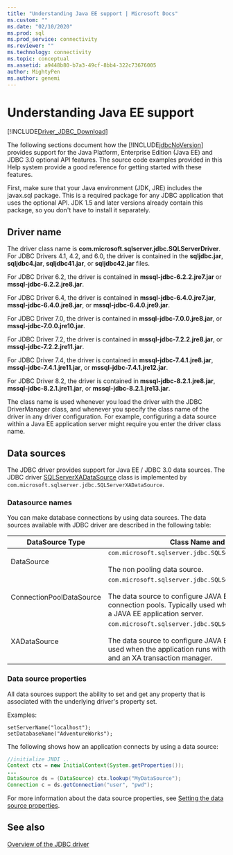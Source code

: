 ```yaml
---
title: "Understanding Java EE support | Microsoft Docs"
ms.custom: ""
ms.date: "02/10/2020"
ms.prod: sql
ms.prod_service: connectivity
ms.reviewer: ""
ms.technology: connectivity
ms.topic: conceptual
ms.assetid: a9448b80-b7a3-49cf-8bb4-322c73676005
author: MightyPen
ms.author: genemi
---
```

# Understanding Java EE support

[!INCLUDE[Driver_JDBC_Download](../../includes/driver_jdbc_download.md)]

The following sections document how the [!INCLUDE[jdbcNoVersion](../../includes/jdbcnoversion_md.md)] provides support for the Java Platform, Enterprise Edition (Java EE) and JDBC 3.0 optional API features. The source code examples provided in this Help system provide a good reference for getting started with these features.  
  
First, make sure that your Java environment (JDK, JRE) includes the javax.sql package. This is a required package for any JDBC application that uses the optional API. JDK 1.5 and later versions already contain this package, so you don't have to install it separately.  
  
## Driver name

The driver class name is **com.microsoft.sqlserver.jdbc.SQLServerDriver**. For JDBC Drivers 4.1, 4.2, and 6.0, the driver is contained in the **sqljdbc.jar**, **sqljdbc4.jar**, **sqljdbc41.jar**, or **sqljdbc42.jar** files.

For JDBC Driver 6.2, the driver is contained in **mssql-jdbc-6.2.2.jre7.jar** or **mssql-jdbc-6.2.2.jre8.jar**.

For JDBC Driver 6.4, the driver is contained in **mssql-jdbc-6.4.0.jre7.jar**, **mssql-jdbc-6.4.0.jre8.jar**, or **mssql-jdbc-6.4.0.jre9.jar**.

For JDBC Driver 7.0, the driver is contained in **mssql-jdbc-7.0.0.jre8.jar**, or **mssql-jdbc-7.0.0.jre10.jar**.

For JDBC Driver 7.2, the driver is contained in **mssql-jdbc-7.2.2.jre8.jar**, or **mssql-jdbc-7.2.2.jre11.jar**.

For JDBC Driver 7.4, the driver is contained in **mssql-jdbc-7.4.1.jre8.jar**, **mssql-jdbc-7.4.1.jre11.jar**, or **mssql-jdbc-7.4.1.jre12.jar**.

For JDBC Driver 8.2, the driver is contained in **mssql-jdbc-8.2.1.jre8.jar**, **mssql-jdbc-8.2.1.jre11.jar**, or **mssql-jdbc-8.2.1.jre13.jar**.

The class name is used whenever you load the driver with the JDBC DriverManager class, and whenever you specify the class name of the driver in any driver configuration. For example, configuring a data source within a Java EE application server might require you enter the driver class name.  
  
## Data sources

The JDBC driver provides support for Java EE / JDBC 3.0 data sources. The JDBC driver [SQLServerXADataSource](../../connect/jdbc/reference/sqlserverxadatasource-class.md) class is implemented by `com.microsoft.sqlserver.jdbc.SQLServerXADataSource`.  
  
### Datasource names

You can make database connections by using data sources. The data sources available with JDBC driver are described in the following table:  
  
|DataSource Type|Class Name and Description|  
|---------------|--------------------------|  
|DataSource|`com.microsoft.sqlserver.jdbc.SQLServerDataSource` <br/> <br/> The non pooling data source.|  
|ConnectionPoolDataSource|`com.microsoft.sqlserver.jdbc.SQLServerConnectionPoolDataSource` <br/> <br/> The data source to configure JAVA EE application server connection pools. Typically used when the application runs within a JAVA EE application server.|  
|XADataSource|`com.microsoft.sqlserver.jdbc.SQLServerXADataSource` <br/> <br/> The data source to configure JAVA EE XA data sources. Typically used when the application runs within a JAVA EE application server and an XA transaction manager.|  
  
### Data source properties

All data sources support the ability to set and get any property that is associated with the underlying driver's property set.  
  
Examples:  
  
`setServerName("localhost");`  
`setDatabaseName("AdventureWorks");`  
  
The following shows how an application connects by using a data source:  

```java
//initialize JNDI ..  
Context ctx = new InitialContext(System.getProperties());
...
DataSource ds = (DataSource) ctx.lookup("MyDataSource");
Connection c = ds.getConnection("user", "pwd");  
```

For more information about the data source properties, see [Setting the data source properties](../../connect/jdbc/setting-the-data-source-properties.md).  
  
## See also

[Overview of the JDBC driver](../../connect/jdbc/overview-of-the-jdbc-driver.md)  
